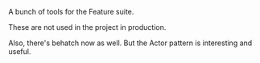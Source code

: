 A bunch of tools for the Feature suite.

These are not used in the project in production.

Also, there's behatch now as well.
But the Actor pattern is interesting and useful.